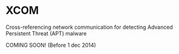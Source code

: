 XCOM
====

Cross-referencing network communication for detecting Advanced Persistent Threat (APT) malware

COMING SOON! (Before 1 dec 2014)
